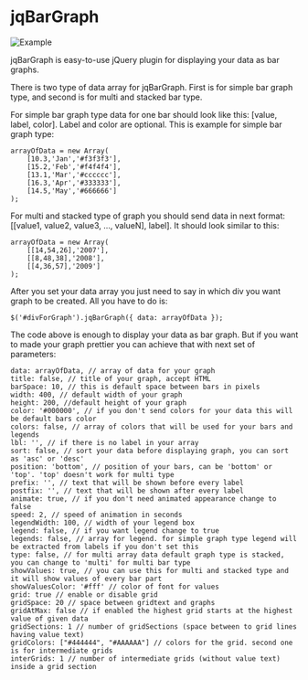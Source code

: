 jqBarGraph
==========

![Example](https://raw.github.com/spape/jqBarGraph/master/example.png)

jqBarGraph is easy-to-use jQuery plugin for displaying your data as bar graphs.

There is two type of data array for jqBarGraph. First is for simple bar graph type, and second is for multi and stacked bar type.

For simple bar graph type data for one bar should look like this: [value, label, color]. Label and color are optional. This is example for simple bar graph type:

	arrayOfData = new Array(
    	[10.3,'Jan','#f3f3f3'],
    	[15.2,'Feb','#f4f4f4'],
    	[13.1,'Mar','#cccccc'],
    	[16.3,'Apr','#333333'],
    	[14.5,'May','#666666']
	);

For multi and stacked type of graph you should send data in next format: [[value1, value2, value3, ..., valueN], label]. It should look similar to this:

	arrayOfData = new Array(
	    [[14,54,26],'2007'],
	    [[8,48,38],'2008'],
	    [[4,36,57],'2009']
	);

After you set your data array you just need to say in which div you want graph to be created. All you have to do is:

	$('#divForGraph').jqBarGraph({ data: arrayOfData });

The code above is enough to display your data as bar graph. But if you want to made your graph prettier you can achieve that with next set of parameters:

	data: arrayOfData, // array of data for your graph
	title: false, // title of your graph, accept HTML
	barSpace: 10, // this is default space between bars in pixels
	width: 400, // default width of your graph
	height: 200, //default height of your graph
	color: '#000000', // if you don't send colors for your data this will be default bars color
	colors: false, // array of colors that will be used for your bars and legends
	lbl: '', // if there is no label in your array
	sort: false, // sort your data before displaying graph, you can sort as 'asc' or 'desc'
	position: 'bottom', // position of your bars, can be 'bottom' or 'top'. 'top' doesn't work for multi type
	prefix: '', // text that will be shown before every label
	postfix: '', // text that will be shown after every label
	animate: true, // if you don't need animated appearance change to false
	speed: 2, // speed of animation in seconds
	legendWidth: 100, // width of your legend box
	legend: false, // if you want legend change to true
	legends: false, // array for legend. for simple graph type legend will be extracted from labels if you don't set this
	type: false, // for multi array data default graph type is stacked, you can change to 'multi' for multi bar type
	showValues: true, // you can use this for multi and stacked type and it will show values of every bar part
	showValuesColor: '#fff' // color of font for values
	grid: true // enable or disable grid
 	gridSpace: 20 // space between gridtext and graphs
 	gridAtMax: false // if enabled the highest grid starts at the highest value of given data
 	gridSections: 1 // number of gridSections (space between to grid lines having value text)
 	gridColors: ["#444444", "#AAAAAA"] // colors for the grid. second one is for intermediate grids
 	interGrids: 1 // number of intermediate grids (without value text) inside a grid section